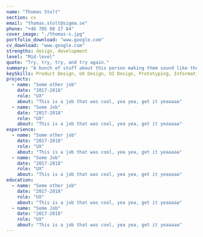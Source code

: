 ```yaml
---
name: "Thomas Stolt"
section: cv
email: "thomas.stolt@sigma.se"
phone: "+46 705 08 27 84"
cover_image: "./thomas-s.jpg"
portfolio_download: "www.google.com"
cv_download: "www.google.com"
strengths: design, development
level: "Mid-level"
quote: "Try, try, try, and try again."
summary: "A bunch of stuff about this person making them sound like they are awesome."
keySkills: Product Design, UX Design, UI Design, Prototyping, Information Architecture, Sketch
projects:
  - name: "Some other job"
    date: "2017-2018"
    role: "UX"
    about: "This is a job that was cool, yea yea, get it yeaaaaa"
  - name: "Some Job"
    date: "2017-2018"
    role: "UX"
    about: "This is a job that was cool, yea yea, get it yeaaaaa"
experience:
  - name: "Some other job"
    date: "2017-2018"
    role: "UX"
    about: "This is a job that was cool, yea yea, get it yeaaaaa"
  - name: "Some Job"
    date: "2017-2018"
    role: "UX"
    about: "This is a job that was cool, yea yea, get it yeaaaaa"
education:
  - name: "Some other job"
    date: "2017-2018"
    role: "UX"
    about: "This is a job that was cool, yea yea, get it yeaaaaa"
  - name: "Some Job"
    date: "2017-2018"
    role: "UX"
    about: "This is a job that was cool, yea yea, get it yeaaaaa"
---
```

